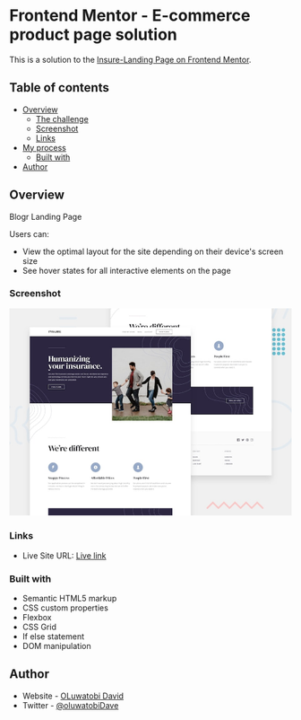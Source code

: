 # Frontend Mentor - E-commerce product page solution

This is a solution to the [Insure-Landing Page on Frontend Mentor](https://www.frontendmentor.io/challenges/insure-landing-page-uTU68JV8).

## Table of contents

- [Overview](#overview)
  - [The challenge](#the-challenge)
  - [Screenshot](#screenshot)
  - [Links](#links)
- [My process](#my-process)
  - [Built with](#built-with)
- [Author](#author)

## Overview

Blogr Landing Page

Users can:

- View the optimal layout for the site depending on their device's screen size
- See hover states for all interactive elements on the page

### Screenshot

![Design preview for the Blogr Landing Page coding Challenge](/design/desktop-preview.jpg/)

### Links

- Live Site URL: [Live link](https://insure-landing-page-oluwatobi.netlify.app/)

### Built with

- Semantic HTML5 markup
- CSS custom properties
- Flexbox
- CSS Grid
- If else statement
- DOM manipulation

## Author

- Website - [OLuwatobi David](https://oluwatobidavid.netlify.app/)
- Twitter - [@oluwatobiDave](https://www.twitter.com/oluwatobidave)
